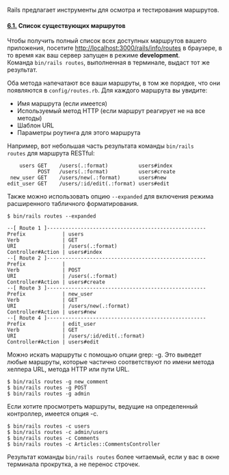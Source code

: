 Rails предлагает инструменты для осмотра и тестирования маршрутов.

#### [6.1.](https://rusrails.ru/routing#listing-existing-routes) Список существующих маршрутов

Чтобы получить полный список всех доступных маршрутов вашего приложения, посетите [http://localhost:3000/rails/info/routes](http://localhost:3000/rails/info/routes) в браузере, в то время как ваш сервер запущен в режиме **development**. Команда `bin/rails routes`, выполненная в терминале, выдаст тот же результат.

Оба метода напечатают все ваши маршруты, в том же порядке, что они появляются в `config/routes.rb`. Для каждого маршрута вы увидите:

- Имя маршрута (если имеется)
- Используемый метод HTTP (если маршрут реагирует не на все методы)
- Шаблон URL
- Параметры роутинга для этого маршрута

Например, вот небольшая часть результата команды `bin/rails routes` для маршрута RESTful:

```
    users GET    /users(.:format)          users#index
          POST   /users(.:format)          users#create
 new_user GET    /users/new(.:format)      users#new
edit_user GET    /users/:id/edit(.:format) users#edit
```

Также можно использовать опцию `--expanded` для включения режима расширенного табличного форматирования.

```
$ bin/rails routes --expanded

--[ Route 1 ]----------------------------------------------------
Prefix            | users
Verb              | GET
URI               | /users(.:format)
Controller#Action | users#index
--[ Route 2 ]----------------------------------------------------
Prefix            |
Verb              | POST
URI               | /users(.:format)
Controller#Action | users#create
--[ Route 3 ]----------------------------------------------------
Prefix            | new_user
Verb              | GET
URI               | /users/new(.:format)
Controller#Action | users#new
--[ Route 4 ]----------------------------------------------------
Prefix            | edit_user
Verb              | GET
URI               | /users/:id/edit(.:format)
Controller#Action | users#edit
```

Можно искать маршруты с помощью опции grep: -g. Это выведет любые маршруты, которые частично соответствуют по имени метода хелпера URL, метода HTTP или пути URL.

```
$ bin/rails routes -g new_comment
$ bin/rails routes -g POST
$ bin/rails routes -g admin
```

Если хотите просмотреть маршруты, ведущие на определенный контроллер, имеется опция -c.

```
$ bin/rails routes -c users
$ bin/rails routes -c admin/users
$ bin/rails routes -c Comments
$ bin/rails routes -c Articles::CommentsController
```

Результат команды `bin/rails routes` более читаемый, если у вас в окне терминала прокрутка, а не перенос строчек.